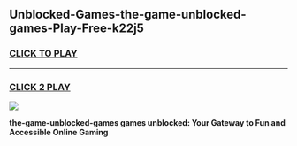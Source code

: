 
## Unblocked-Games-the-game-unblocked-games-Play-Free-k22j5
<h3>
<a href="https://premium76.site?title=the-game-unblocked-games&ref=15A">CLICK TO PLAY</a></h3>
<hr>

<h3>
<a href="https://premium76.site?title=the-game-unblocked-games&ref=15A">CLICK 2 PLAY</a>
  
</h3>

<a href="https://premium76.site?title=the-game-unblocked-games&ref=15A"><img src="https://clearcache.store/games.png"></a>


**the-game-unblocked-games games unblocked: Your Gateway to Fun and Accessible Online Gaming**
